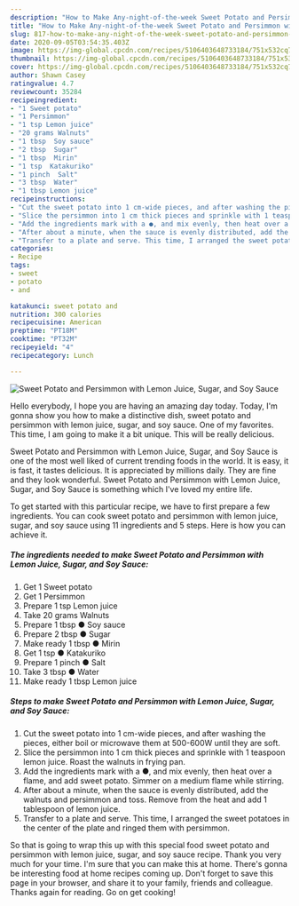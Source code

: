 ```yaml
---
description: "How to Make Any-night-of-the-week Sweet Potato and Persimmon with Lemon Juice, Sugar, and Soy Sauce"
title: "How to Make Any-night-of-the-week Sweet Potato and Persimmon with Lemon Juice, Sugar, and Soy Sauce"
slug: 817-how-to-make-any-night-of-the-week-sweet-potato-and-persimmon-with-lemon-juice-sugar-and-soy-sauce
date: 2020-09-05T03:54:35.403Z
image: https://img-global.cpcdn.com/recipes/5106403648733184/751x532cq70/sweet-potato-and-persimmon-with-lemon-juice-sugar-and-soy-sauce-recipe-main-photo.jpg
thumbnail: https://img-global.cpcdn.com/recipes/5106403648733184/751x532cq70/sweet-potato-and-persimmon-with-lemon-juice-sugar-and-soy-sauce-recipe-main-photo.jpg
cover: https://img-global.cpcdn.com/recipes/5106403648733184/751x532cq70/sweet-potato-and-persimmon-with-lemon-juice-sugar-and-soy-sauce-recipe-main-photo.jpg
author: Shawn Casey
ratingvalue: 4.7
reviewcount: 35284
recipeingredient:
- "1 Sweet potato"
- "1 Persimmon"
- "1 tsp Lemon juice"
- "20 grams Walnuts"
- "1 tbsp  Soy sauce"
- "2 tbsp  Sugar"
- "1 tbsp  Mirin"
- "1 tsp  Katakuriko"
- "1 pinch  Salt"
- "3 tbsp  Water"
- "1 tbsp Lemon juice"
recipeinstructions:
- "Cut the sweet potato into 1 cm-wide pieces, and after washing the pieces, either boil or microwave them at 500-600W until they are soft."
- "Slice the persimmon into 1 cm thick pieces and sprinkle with 1 teaspoon lemon juice. Roast the walnuts in frying pan."
- "Add the ingredients mark with a ●, and mix evenly, then heat over a flame, and add sweet potato. Simmer on a medium flame while stirring."
- "After about a minute, when the sauce is evenly distributed, add the walnuts and persimmon and toss. Remove from the heat and add 1 tablespoon of lemon juice."
- "Transfer to a plate and serve. This time, I arranged the sweet potatoes in the center of the plate and ringed them with persimmon."
categories:
- Recipe
tags:
- sweet
- potato
- and

katakunci: sweet potato and 
nutrition: 300 calories
recipecuisine: American
preptime: "PT18M"
cooktime: "PT32M"
recipeyield: "4"
recipecategory: Lunch

---
```



![Sweet Potato and Persimmon with Lemon Juice, Sugar, and Soy Sauce](https://img-global.cpcdn.com/recipes/5106403648733184/751x532cq70/sweet-potato-and-persimmon-with-lemon-juice-sugar-and-soy-sauce-recipe-main-photo.jpg)

Hello everybody, I hope you are having an amazing day today. Today, I'm gonna show you how to make a distinctive dish, sweet potato and persimmon with lemon juice, sugar, and soy sauce. One of my favorites. This time, I am going to make it a bit unique. This will be really delicious.

Sweet Potato and Persimmon with Lemon Juice, Sugar, and Soy Sauce is one of the most well liked of current trending foods in the world. It is easy, it is fast, it tastes delicious. It is appreciated by millions daily. They are fine and they look wonderful. Sweet Potato and Persimmon with Lemon Juice, Sugar, and Soy Sauce is something which I've loved my entire life.




To get started with this particular recipe, we have to first prepare a few ingredients. You can cook sweet potato and persimmon with lemon juice, sugar, and soy sauce using 11 ingredients and 5 steps. Here is how you can achieve it.

<!--inarticleads1-->

##### The ingredients needed to make Sweet Potato and Persimmon with Lemon Juice, Sugar, and Soy Sauce:

1. Get 1 Sweet potato
1. Get 1 Persimmon
1. Prepare 1 tsp Lemon juice
1. Take 20 grams Walnuts
1. Prepare 1 tbsp ● Soy sauce
1. Prepare 2 tbsp ● Sugar
1. Make ready 1 tbsp ● Mirin
1. Get 1 tsp ● Katakuriko
1. Prepare 1 pinch ● Salt
1. Take 3 tbsp ● Water
1. Make ready 1 tbsp Lemon juice




<!--inarticleads2-->

##### Steps to make Sweet Potato and Persimmon with Lemon Juice, Sugar, and Soy Sauce:

1. Cut the sweet potato into 1 cm-wide pieces, and after washing the pieces, either boil or microwave them at 500-600W until they are soft.
1. Slice the persimmon into 1 cm thick pieces and sprinkle with 1 teaspoon lemon juice. Roast the walnuts in frying pan.
1. Add the ingredients mark with a ●, and mix evenly, then heat over a flame, and add sweet potato. Simmer on a medium flame while stirring.
1. After about a minute, when the sauce is evenly distributed, add the walnuts and persimmon and toss. Remove from the heat and add 1 tablespoon of lemon juice.
1. Transfer to a plate and serve. This time, I arranged the sweet potatoes in the center of the plate and ringed them with persimmon.




So that is going to wrap this up with this special food sweet potato and persimmon with lemon juice, sugar, and soy sauce recipe. Thank you very much for your time. I'm sure that you can make this at home. There's gonna be interesting food at home recipes coming up. Don't forget to save this page in your browser, and share it to your family, friends and colleague. Thanks again for reading. Go on get cooking!
